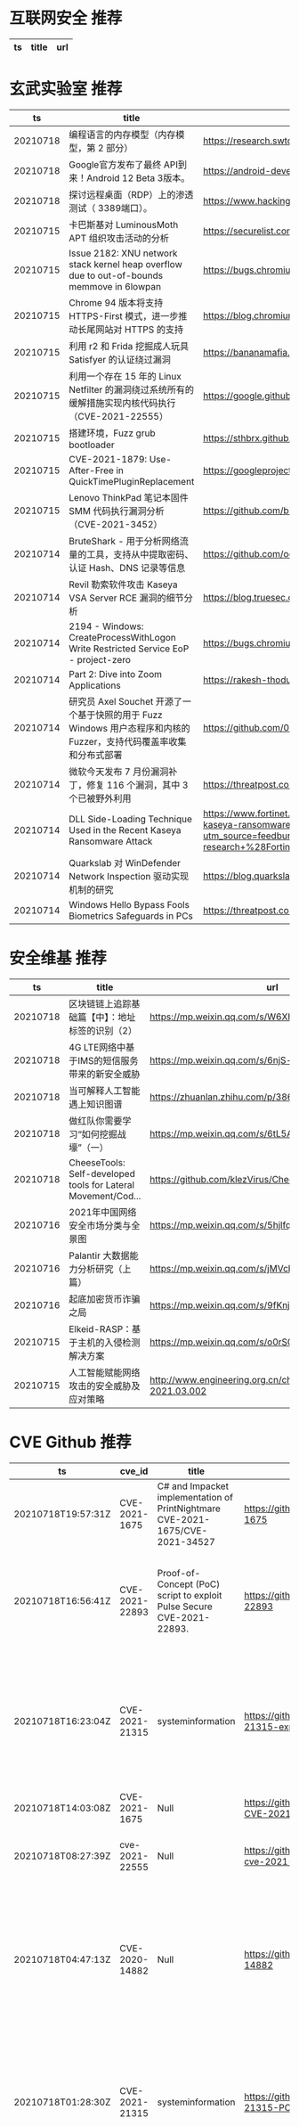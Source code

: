 # 互联网安全 推荐
| ts | title | url| 
| --- | --- | ---| 


# 玄武实验室 推荐
| ts | title | url| 
| --- | --- | ---| 
| 20210718 | 编程语言的内存模型（内存模型，第 2 部分） | https://research.swtch.com/plmm| 
| 20210718 | Google官方发布了最终 API到来！Android 12 Beta 3版本。 | https://android-developers.googleblog.com/2021/07/android-12-beta-3.html?m=1| 
| 20210718 | 探讨远程桌面（RDP）上的渗透测试（ 3389端口）。 | https://www.hackingarticles.in/remote-desktop-penetration-testing-port-3389/| 
| 20210715 | 卡巴斯基对 LuminousMoth APT 组织攻击活动的分析 | https://securelist.com/apt-luminousmoth/103332/| 
| 20210715 | Issue 2182: XNU network stack kernel heap overflow due to out-of-bounds memmove in 6lowpan | https://bugs.chromium.org/p/project-zero/issues/detail?id=2182| 
| 20210715 | Chrome 94 版本将支持 HTTPS-First 模式，进一步推动长尾网站对 HTTPS 的支持 | https://blog.chromium.org/2021/07/increasing-https-adoption.html| 
| 20210715 | 利用 r2 和 Frida 挖掘成人玩具 Satisfyer 的认证绕过漏洞 | https://bananamafia.dev/post/satisfyer/| 
| 20210715 | 利用一个存在 15 年的 Linux Netfilter 的漏洞绕过系统所有的缓解措施实现内核代码执行（CVE-2021-22555） | https://google.github.io/security-research/pocs/linux/cve-2021-22555/writeup.html| 
| 20210715 | 搭建环境，Fuzz grub bootloader | https://sthbrx.github.io/blog/2021/06/14/fuzzing-grub-part-2-going-faster/| 
| 20210715 | CVE-2021-1879: Use-After-Free in QuickTimePluginReplacement | https://googleprojectzero.github.io/0days-in-the-wild/0day-RCAs/2021/CVE-2021-1879.html| 
| 20210715 | Lenovo ThinkPad 笔记本固件 SMM 代码执行漏洞分析（CVE-2021-3452） | https://github.com/binarly-io/Vulnerability-REsearch/blob/main/Lenovo/BRLY-2021-001.md| 
| 20210714 | BruteShark - 用于分析网络流量的工具，支持从中提取密码、认证 Hash、DNS 记录等信息 | https://github.com/odedshimon/BruteShark| 
| 20210714 | Revil 勒索软件攻击 Kaseya VSA Server RCE 漏洞的细节分析 | https://blog.truesec.com/2021/07/06/kaseya-vsa-zero-day-exploit/| 
| 20210714 | 2194 - Windows: CreateProcessWithLogon Write Restricted Service EoP - project-zero | https://bugs.chromium.org/p/project-zero/issues/detail?id=2194| 
| 20210714 | Part 2: Dive into Zoom Applications | https://rakesh-thodupunoori.medium.com/part-2-dive-into-zoom-applications-1b01091345c1| 
| 20210714 | 研究员 Axel Souchet 开源了一个基于快照的用于 Fuzz Windows 用户态程序和内核的 Fuzzer，支持代码覆盖率收集和分布式部署 | https://github.com/0vercl0k/wtf| 
| 20210714 | 微软今天发布 7 月份漏洞补丁，修复 116 个漏洞，其中 3 个已被野外利用 | https://threatpost.com/microsoft-crushes-116-bugs/167764/| 
| 20210714 | DLL Side-Loading Technique Used in the Recent Kaseya Ransomware Attack | https://www.fortinet.com/blog/threat-research/dll-side-loading-technique-used-in-recent-kaseya-ransomware-attack?utm_source=feedburner&utm_medium=feed&utm_campaign=Feed%3A+fortinet%2Fblog%2Fthreat-research+%28Fortinet+Threat+Research+Blog%29| 
| 20210714 | Quarkslab 对 WinDefender Network Inspection 驱动实现机制的研究 | https://blog.quarkslab.com/guided-tour-inside-windefenders-network-inspection-driver.html| 
| 20210714 | Windows Hello Bypass Fools Biometrics Safeguards in PCs | https://threatpost.com/windows-hello-bypass-biometrics-pcs/167771/| 


# 安全维基 推荐
| ts | title | url| 
| --- | --- | ---| 
| 20210718 | 区块链链上追踪基础篇【中】：地址标签的识别（2） | https://mp.weixin.qq.com/s/W6Xh47lqCM3YPuh1fBl1gQ| 
| 20210718 | 4G LTE网络中基于IMS的短信服务带来的新安全威胁 | https://mp.weixin.qq.com/s/6njS-icfUbq-DAT_oQV7Tg| 
| 20210718 | 当可解释人工智能遇上知识图谱 | https://zhuanlan.zhihu.com/p/386458680| 
| 20210718 | 做红队你需要学习“如何挖掘战壕”（一） | https://mp.weixin.qq.com/s/6tL5AH60DaGXza4MOoJbIw| 
| 20210718 | CheeseTools: Self-developed tools for Lateral Movement/Cod... | https://github.com/klezVirus/CheeseTools| 
| 20210716 | 2021年中国网络安全市场分类与全景图 | https://mp.weixin.qq.com/s/5hjlfqNa3VPqH-xs7X7NWw| 
| 20210716 | Palantir 大数据能力分析研究（上篇） | https://mp.weixin.qq.com/s/jMVcbQAgcN3ECYK1bTZN5w| 
| 20210716 | 起底加密货币诈骗之局 | https://mp.weixin.qq.com/s/9fKnjONvTA9WOcmJ4iL68Q| 
| 20210715 | Elkeid-RASP：基于主机的入侵检测解决方案 | https://mp.weixin.qq.com/s/o0rSOLQ34-Ph0aY-_5tfSA| 
| 20210715 | 人工智能赋能网络攻击的安全威胁及应对策略 | http://www.engineering.org.cn/ch/10.15302/J-SSCAE-2021.03.002| 


# CVE Github 推荐
| ts | cve_id | title | url | cve_detail| 
| --- | --- | --- | --- | ---| 
| 20210718T19:57:31Z | CVE-2021-1675 | C# and Impacket implementation of PrintNightmare CVE-2021-1675/CVE-2021-34527 | https://github.com/cube0x0/CVE-2021-1675 | Windows Print Spooler Elevation of Privilege Vulnerability| 
| 20210718T16:56:41Z | CVE-2021-22893 | Proof-of-Concept (PoC) script to exploit Pulse Secure CVE-2021-22893.  | https://github.com/ZephrFish/CVE-2021-22893 | Pulse Connect Secure 9.0R3/9.1R1 and higher is vulnerable to an authentication bypass vulnerability exposed by the Windows File Share Browser and Pulse Secure Collaboration features of Pulse Connect Secure that can allow an unauthenticated user to perform remote arbitrary code execution on the Pulse Connect Secure gateway. This vulnerability has been exploited in the wild.| 
| 20210718T16:23:04Z | CVE-2021-21315 | systeminformation | https://github.com/MazX0p/CVE-2021-21315-exploit | The System Information Library for Node.JS (npm package %systeminformation%) is an open source collection of functions to retrieve detailed hardware, system and OS information. In systeminformation before version 5.3.1 there is a command injection vulnerability. Problem was fixed in version 5.3.1. As a workaround instead of upgrading, be sure to check or sanitize service parameters that are passed to si.inetLatency(), si.inetChecksite(), si.services(), si.processLoad() ... do only allow strings, reject any arrays. String sanitation works as expected.| 
| 20210718T14:03:08Z | CVE-2021-1675 | Null | https://github.com/thalpius/Microsoft-CVE-2021-1675 | Windows Print Spooler Elevation of Privilege Vulnerability| 
| 20210718T08:27:39Z | cve-2021-22555 | Null | https://github.com/cgwalters/container-cve-2021-22555 | A heap out-of-bounds write affecting Linux since v2.6.19-rc1 was discovered in net/netfilter/x_tables.c. This allows an attacker to gain privileges or cause a DoS (via heap memory corruption) through user name space| 
| 20210718T04:47:13Z | CVE-2020-14882 | Null | https://github.com/0xhatuna/CVE-2020-14882 | Vulnerability in the Oracle WebLogic Server product of Oracle Fusion Middleware (component: Console). Supported versions that are affected are 10.3.6.0.0, 12.1.3.0.0, 12.2.1.3.0, 12.2.1.4.0 and 14.1.1.0.0. Easily exploitable vulnerability allows unauthenticated attacker with network access via HTTP to compromise Oracle WebLogic Server. Successful attacks of this vulnerability can result in takeover of Oracle WebLogic Server. CVSS 3.1 Base Score 9.8 (Confidentiality, Integrity and Availability impacts). CVSS Vector: (CVSS:3.1/AV:N/AC:L/PR:N/UI:N/S:U/C:H/I:H/A:H).| 
| 20210718T01:28:30Z | CVE-2021-21315 | systeminformation | https://github.com/MazX0p/CVE-2021-21315-POC | The System Information Library for Node.JS (npm package %systeminformation%) is an open source collection of functions to retrieve detailed hardware, system and OS information. In systeminformation before version 5.3.1 there is a command injection vulnerability. Problem was fixed in version 5.3.1. As a workaround instead of upgrading, be sure to check or sanitize service parameters that are passed to si.inetLatency(), si.inetChecksite(), si.services(), si.processLoad() ... do only allow strings, reject any arrays. String sanitation works as expected.| 
| 20210717T09:21:45Z | CVE-2020-15778 | Exploit for CVE-2020-15778(OpenSSH vul) | https://github.com/yukiNeko114514/CVE-2020-15778-Exploit |  scp in OpenSSH through 8.3p1 allows command injection in the scp.c toremote function, as demonstrated by backtick characters in the destination argument. NOTE: the vendor reportedly has stated that they intentionally omit validation of %anomalous argument transfers% because that could %stand a great chance of breaking existing workflows.%| 
| 20210717T08:32:39Z | CVE-2021-22555 | CVE-2021-22555 Exploit | https://github.com/JustYoomoon/CVE-2021-22555-Exploit | A heap out-of-bounds write affecting Linux since v2.6.19-rc1 was discovered in net/netfilter/x_tables.c. This allows an attacker to gain privileges or cause a DoS (via heap memory corruption) through user name space| 
| 20210716T15:24:16Z | CVE-2021-33560 | Tool to check whether a PGP client is affected by CVE-2021-33560 | https://github.com/IBM/PGP-client-checker-CVE-2021-33560 | Libgcrypt before 1.8.8 and 1.9.x before 1.9.3 mishandles ElGamal encryption because it lacks exponent blinding to address a side-channel attack against mpi_powm, and the window size is not chosen appropriately. (There is also an interoperability problem because the selection of the k integer value does not properly consider the differences between basic ElGamal encryption and generalized ElGamal encryption.) This, for example, affects use of ElGamal in OpenPGP.| 


# klee on Github 推荐
| ts | title | url | stars | forks| 
| --- | --- | --- | --- | ---| 
| 20210719T00:32:01Z | An open-source Chinese font derived from Fontworks% Klee One. 一款基于 FONTWORKS 的 Klee One 的开源中文字体。 | https://github.com/lxgw/LxgwWenKai | 1178 | 26| 
| 20210718T21:39:36Z | Git Blog | https://github.com/klee30810/klee30810.github.io | 0 | 0| 
| 20210718T20:40:58Z | KLEE Symbolic Execution Engine | https://github.com/klee/klee | 1731 | 499| 
| 20210718T03:55:08Z | symbolic execution fuzzing with KLEE | https://github.com/raminfp/symbolic_execution_fuzzing | 0 | 0| 
| 20210717T05:14:28Z | Whole Program LLVM: wllvm ported to go | https://github.com/SRI-CSL/gllvm | 143 | 21| 
| 20210715T20:10:31Z | RVT is a collection of tools/libraries to support both static and dynamic verification of Rust programs. | https://github.com/project-oak/rust-verification-tools | 162 | 15| 
| 20210714T19:21:56Z | Null | https://github.com/JaimePSantos/ResearchKlee | 0 | 0| 
| 20210714T06:19:45Z | Symbiotic is a tool for finding bugs in computer programs based on instrumentation, program slicing and KLEE | https://github.com/staticafi/symbiotic | 216 | 35| 
| 20210713T14:50:42Z | Website for the KLEE project: https://klee.github.io/ | https://github.com/klee/klee.github.io | 15 | 45| 
| 20210709T09:46:08Z | Null | https://github.com/thierry-tct/KLEE-SEMu | 3 | 2| 


# s2e on Github 推荐
| ts | title | url | stars | forks| 
| --- | --- | --- | --- | ---| 
| 20210716T08:48:51Z | Season 2, Episode 1 - In this episode we look at how to correctly host your HTML files, and reverse proxy the ws/ (Websocket) connections back to the Asterisk Service. It%s all done on a single local instance so we are using a self signed certificate. | https://github.com/InnovateAsterisk/S2E1 | 0 | 0| 
| 20210716T04:31:33Z | S2E: A platform for multi-path program analysis with selective symbolic execution. | https://github.com/S2E/s2e | 141 | 33| 
| 20210714T02:13:53Z | GUI Configuration tool for WIZnet serial to ethernet devices. | https://github.com/Wiznet/WIZnet-S2E-Tool-GUI | 13 | 8| 
| 20210713T19:49:07Z | Null | https://github.com/yuvalkirstain/s2e-coref | 9 | 3| 
| 20210703T18:52:28Z | Null | https://github.com/hichem840/s2ee | 0 | 0| 
| 20210701T07:33:11Z | Your S2E project management tools. Visit https://s2e.systems/docs to get started. | https://github.com/S2E/s2e-env | 74 | 31| 


# exploit on Github 推荐
| ts | title | url | stars | forks| 
| --- | --- | --- | --- | ---| 
| 20210719T00:22:11Z | Roblox exploit DLL using the LBI execution method | https://github.com/deaddlocust/LBI-Base | 11 | 0| 
| 20210719T00:16:30Z | CommandAndControlServer for post exploitation.  | https://github.com/RyanMower/CommandAndControlServer | 0 | 0| 
| 20210719T00:07:52Z | Exploits project Hacking Command Center | https://github.com/chacka0101/exploits | 11 | 9| 
| 20210719T00:03:08Z | Open-Source Vulnerability Intelligence Center - Unified source of vulnerability, exploit and threat Intelligence feeds | https://github.com/Patrowl/PatrowlHearsData | 28 | 14| 
| 20210718T23:52:35Z | This bash script will help you to hack remote hosts  | https://github.com/FabioDefilippo/linuxallremote | 17 | 4| 
| 20210718T23:40:12Z | Vulnnr - Vulnerability Scanner  And Mass Exploiter, created for pentesting. | https://github.com/DarkRabbit-0/Vulnnr | 73 | 26| 
| 20210718T23:17:26Z | Metasploit Utilities, Post Exploit Scripts and other scripts primarily for reference | https://github.com/reg1reg1/Exploits | 0 | 0| 
| 20210718T22:56:09Z | A Discord bot for collecting statistics about emojis% exploitation in a guild. The bot is currently in alpha and talking in Russian. The English language will be added in the future. | https://github.com/VovaOneReal/TheCollectorOfEmojisStats | 0 | 0| 
| 20210718T22:46:26Z | This repository is primarily maintained by Omar Santos and includes thousands of resources related to ethical hacking  / penetration testing, digital forensics and incident response (DFIR), vulnerability research, exploit development, reverse engineering, and more. | https://github.com/The-Art-of-Hacking/h4cker | 9729 | 1602| 
| 20210718T22:10:37Z | Got hit with another Ransomware this is more advanced, as long as it is online it will search for Variants on online Libraries and Exploit sites to update. This is smart and runs all the time and improves it self. It will take small amounts of Data relatively to normal use. This code installs and will run on the life of the device. Ransomware will get worse , I have had 6 versions from the outside world hit me. This is the reason Why. I post Here. The 2 posted today will be stolen by hackers | https://github.com/Sparrrow2020/V-lley-6-Anti-Ransomware | 0 | 0| 


# backdoor on Github 推荐
| ts | title | url | stars | forks| 
| --- | --- | --- | --- | ---| 
| 20210718T23:15:34Z | sqlsus is an open source MySQL injection and takeover tool, written in perl.  Via a command line interface, you can retrieve the database(s) structure, inject your own SQL queries (even complex ones), download files from the web server, crawl the website for writable directories, upload and control a backdoor, clone the database(s), and much more... Whenever relevant, sqlsus will mimic a MySQL console output.  sqlsus focuses on speed and efficiency, optimising the available injection space, making the best use (I can think of) of MySQL functions. It uses stacked subqueries and an powerful blind injection algorithm to maximise the data gathered per web server hit. Using multithreading on top of that, sqlsus is an extremely fast database dumper, be it for inband or blind injection.  If the privileges are high enough, sqlsus will be a great help for uploading a backdoor through the injection point, and takeover the web server.  It uses SQLite as a backend, for an easier use of what has been dumped, and integrates a lot of usual features (see below) such as cookie support, socks/http proxying, https.. | https://github.com/XDCeltic/sqlsus0.7.2 | 0 | 0| 
| 20210718T22:32:18Z | Paranoid is a web interface and dashboard, configured for managing HatSploit sessions via built-in REST API. | https://github.com/EntySec/Paranoid | 2 | 0| 
| 20210718T21:56:27Z | AMWScan (PHP Antimalware Scanner) is a free tool to scan php files and analyze your project to find any malicious code inside it. | https://github.com/marcocesarato/PHP-Antimalware-Scanner | 215 | 41| 
| 20210718T20:38:12Z | Yet Another PHP Shell | https://github.com/Nickguitar/YAPS | 15 | 2| 
| 20210718T20:17:46Z | Repository for data and code associated with the paper, %% | https://github.com/wmgeolab/Backdoor_Attacks_Sat_Img | 0 | 0| 
| 20210718T18:17:20Z | Null | https://github.com/areski1337/Scorpio-backdoor | 1 | 0| 
| 20210718T16:32:56Z | 🤖An Evil and Smart Bot for Enslaving Windows Written in Rust and Python | https://github.com/wildonion/katyusha | 3 | 1| 
| 20210718T14:57:42Z | Null | https://github.com/msid78641/Linux-Python-Backdoor-Covert-Channel | 0 | 0| 
| 20210718T08:40:28Z | Null | https://github.com/OzkanInonlu/Backdoor | 0 | 0| 
| 20210718T06:44:59Z | Null | https://github.com/FierzaEriez/Mini-Shell-Backdoor | 1 | 0| 


# symbolic execution on Github 推荐
| ts | title | url | stars | forks| 
| --- | --- | --- | --- | ---| 
| 20210718T23:50:51Z | A symbolic execution engine for LLVM IR | https://github.com/insufficiently-caffeinated/caffeine | 7 | 4| 
| 20210718T21:11:22Z | A tool for generating nonlinear numerical invariants for C and Java programs.  DIG uses dynamic analysis to infer invariants over program execution traces and applies symbolic execution to inferred invariants. | https://github.com/unsat/dig | 4 | 4| 
| 20210718T20:40:58Z | KLEE Symbolic Execution Engine | https://github.com/klee/klee | 1731 | 499| 
| 20210718T18:06:26Z | The symbolic execution engine powering the K Framework | https://github.com/kframework/kore | 150 | 33| 
| 20210718T15:28:36Z | FuSeBMC is a White-Box Fuzzer that combines FUzzing with Symbolic Execution via Bounded Model Checking to verify intricate properties in real-world C programs. | https://github.com/kaled-alshmrany/FuSeBMC | 18 | 1| 
| 20210718T14:27:02Z | Triton is a Dynamic Binary Analysis (DBA) framework. It provides internal components like a Dynamic Symbolic Execution (DSE) engine, a dynamic taint engine, AST representations of the x86, x86-64, ARM32 and AArch64 Instructions Set Architecture (ISA), SMT simplification passes, an SMT solver interface and, the last but not least, Python bindings. | https://github.com/JonathanSalwan/Triton | 1842 | 386| 
| 20210718T03:55:08Z | symbolic execution fuzzing with KLEE | https://github.com/raminfp/symbolic_execution_fuzzing | 0 | 0| 
| 20210717T23:59:23Z | Symbolic execution tool | https://github.com/trailofbits/manticore | 2389 | 352| 
| 20210717T20:40:40Z | Symbolic-execution-based verifier for the Viper intermediate verification language. | https://github.com/viperproject/silicon | 19 | 11| 
| 20210717T15:25:48Z | This is the repository for Symbolic Execution engine for StateFlow (SESf) models | https://github.com/predragf/sesf | 0 | 0| 


# big4 on Github 推荐
| ts | title | url | stars | forks| 
| --- | --- | --- | --- | ---| 
| 20210714T18:32:46Z | A penetration testing tool for finding file upload bugs (NDSS 2020) | https://github.com/WSP-LAB/FUSE | 158 | 37| 
| 20210713T11:47:12Z | Original implementation of FlowPrint as in the NDSS %20 paper | https://github.com/Thijsvanede/FlowPrint | 49 | 18| 
| 20210707T02:42:39Z | Code for NDSS 2021 Paper %Manipulating the Byzantine: Optimizing Model Poisoning Attacks and Defenses Against Federated Learning% | https://github.com/vrt1shjwlkr/NDSS21-Model-Poisoning | 17 | 2| 
| 20210701T12:57:09Z | Easier Way For Get PDF Of Papers On NDSS Website | https://github.com/tbbatbb/NDSS_Downloader | 0 | 0| 
| 20210701T11:50:34Z | Auxiliary material for NDSS%20 paper: On Using Application-Layer Middlebox Protocols for Peeking Behind NAT Gateways | https://github.com/RUB-SysSec/MiddleboxProtocolStudy | 2 | 2| 


# fuzz on Github 推荐
| ts | title | url | stars | forks| 
| --- | --- | --- | --- | ---| 
| 20210719T00:15:43Z | fuzz all the 1s and 0s | https://github.com/geeknik/fuzzers | 0 | 0| 
| 20210719T00:12:11Z | Null | https://github.com/zyrouge/fuzzle | 0 | 1| 
| 20210718T23:55:29Z | SubInDomains is a subdomain fuzzer developed in python3 using asynchronous requests. | https://github.com/brunosgio/subindomains | 0 | 0| 
| 20210718T23:37:55Z | Config files for my GitHub profile. | https://github.com/fuzzwuzz/fuzzwuzz | 0 | 0| 
| 20210718T22:18:14Z | Null | https://github.com/yampml/fuzzy-bassoon | 0 | 0| 
| 20210718T22:11:25Z | Null | https://github.com/13jojo/fuzzy_search | 0 | 0| 
| 20210718T21:31:59Z | Fuzzing cryptographic libraries. Magic bug printer go brrrr. | https://github.com/guidovranken/cryptofuzz | 288 | 39| 
| 20210718T21:13:40Z | Python scripts that were used to implement a fuzzy model for screening COVID-19 patients | https://github.com/marcosroriz/FUZZY-COVID-19 | 0 | 0| 
| 20210718T21:08:27Z | Null | https://github.com/adtyasamuel57/Fuzzy-Tsukamoto-Tsunamai | 0 | 0| 
| 20210718T20:38:16Z | OSS-Fuzz - continuous fuzzing for open source software. | https://github.com/google/oss-fuzz | 6493 | 1316| 



# 日更新程序
